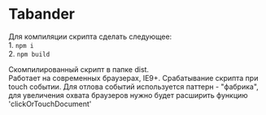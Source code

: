 # Tabander
Для компиляции скрипта сделать следующее:
<br/>1. ```npm i```
<br/>2. ```npm build```

Скомпилированный скрипт в папке dist.<br/>
Работает на современных браузерах, IE9+. Срабатывание скрипта при touch событии.
Для отлова событий используется паттерн - "фабрика", для увеличения охвата браузеров нужно будет расширить функцию 'clickOrTouchDocument'
